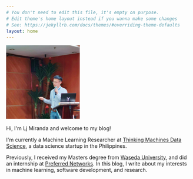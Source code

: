 ```yaml
---
# You don't need to edit this file, it's empty on purpose.
# Edit theme's home layout instead if you wanna make some changes
# See: https://jekyllrb.com/docs/themes/#overriding-theme-defaults
layout: home
---
```


<div class="divider">
    <div class="left">
        <img id="profilepic" width="200" height="200" src="assets/profile.jpg" alt="Profile">
    </div>
    <div class="right">
        <p>Hi, I'm Lj Miranda and welcome to my blog!</p>
        <p>
            I'm currently a Machine Learning Researcher at <a
            href="https://thinkingmachin.es/">Thinking Machines Data
            Science</a>, a data science startup in the Philippines.
        </p>
        <p>
            Previously, I received my Masters degree from <a
            href="https://www.waseda.jp/top/en">Waseda University</a>, and did
            an internship at <a
            href="https://www.preferred-networks.jp/en/">Preferred
            Networks</a>. In this blog, I write about my interests in
            machine learning, software development, and research.
        </p>
    </div>
</div>
